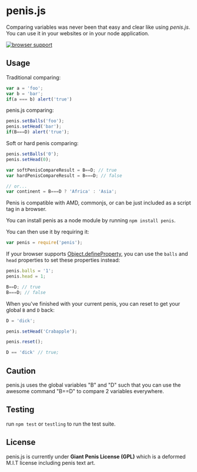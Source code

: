 penis.js
===
Comparing variables was never been that easy and clear like using *penis.js*. You can use it in your websites or in your node application.

[![browser support](https://ci.testling.com/jesseditson/penis.png)](https://ci.testling.com/jesseditson/penis)

Usage
---
Traditional comparing:
```js
var a = 'foo';
var b = 'bar';
if(a === b) alert('true')
```

penis.js comparing:
```js
penis.setBalls('foo');
penis.setHead('bar');
if(B===D) alert('true');
```

Soft or hard penis comparing:
```js
penis.setBalls('0');
penis.setHead(0);

var softPenisCompareResult = B==D; // true
var hardPenisCompareResult = B===D; // false

// or...
var continent = B===D ? 'Africa' : 'Asia';
```

Penis is compatible with AMD, commonjs, or can be just included as a script tag in a browser.

You can install penis as a node module by running `npm install penis`.

You can then use it by requiring it:

```js
var penis = require('penis');
```

If your browser supports [Object.defineProperty](https://developer.mozilla.org/en-US/docs/Web/JavaScript/Reference/Global_Objects/Object/defineProperty#Browser_compatibility), you can use the `balls` and `head` properties to set these properties instead:

```js
penis.balls = '1';
penis.head = 1;

B==D; // true
B===D; // false
```

When you've finished with your current penis, you can reset to get your global `B` and `D` back:

```js
D = 'dick';

penis.setHead('Crabapple');

penis.reset();

D == 'dick' // true;
```

Caution
---
penis.js uses the global variables "B" and "D" such that you can use the awesome command "B==D" to compare 2 variables everywhere.

Testing
---
run `npm test` or `testling` to run the test suite.

License
---
penis.js is currently under **Giant Penis License (GPL)** which is a deformed M.I.T license including penis text art.
